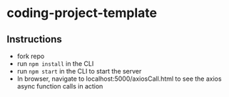 # coding-project-template

## Instructions
* fork repo
* run `npm install` in the CLI
* run `npm start` in the CLI to start the server
* In browser, navigate to localhost:5000/axiosCall.html to see the axios async function calls in action